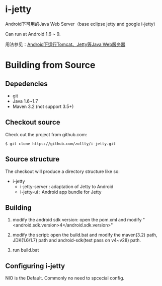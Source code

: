 # i-jetty
Android下可用的Java Web Server（base eclipse jetty and google i-jetty）

Can run at Android 1.6 ~ 9.

用法参见：<a href="http://blog.zollty.com/b/archive/run-tomcat-jetty-java-web-container-on-android-system.html" target="_blank">Android下运行Tomcat、Jetty等Java Web服务器</a>

Building from Source
=====================

Depedencies
-----------
* git
* Java 1.6~1.7
* Maven 3.2 (not support 3.5+)


Checkout source
---------------
Check out the project from github.com:

    $ git clone https://github.com/zollty/i-jetty.git


Source structure
----------------

The checkout will produce a directory structure like so:

 + i-jetty
    + i-jetty-server      : adaptation of Jetty to Android 
    + i-jetty-ui          : Android app bundle for Jetty


Building
--------

1) modify the android sdk version: 
open the pom.xml and modify "<android.sdk.version>4</android.sdk.version>"

2) modify the script:
open the build.bat and modify the maven(3.2) path, JDK(1.6\1.7) path and android-sdk(test pass on v4~v28) path.

3) run build.bat


Configuring i-jetty
-------------------
NIO is the Default. Commonly no need to spcecial config.

